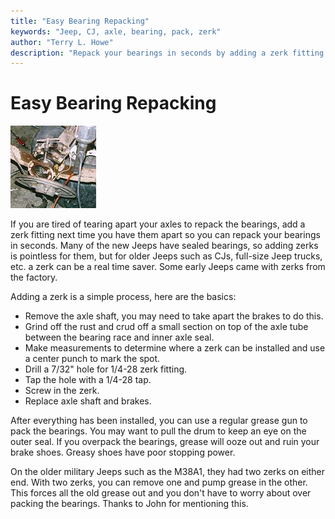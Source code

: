 ```yaml
---
title: "Easy Bearing Repacking"
keywords: "Jeep, CJ, axle, bearing, pack, zerk"
author: "Terry L. Howe"
description: "Repack your bearings in seconds by adding a zerk fitting next time you have your axle bearings out."
---
```

# Easy Bearing Repacking

![Running the tap through](/img/axle/zerk.jpg)

If you are tired of tearing apart your axles to repack the bearings, add a zerk fitting next time you have them apart so you can repack your bearings in seconds. Many of the new Jeeps have sealed bearings, so adding zerks is pointless for them, but for older Jeeps such as CJs, full-size Jeep trucks, etc. a zerk can be a real time saver. Some early Jeeps came with zerks from the factory.

Adding a zerk is a simple process, here are the basics: 

  * Remove the axle shaft, you may need to take apart the brakes to do this.
  * Grind off the rust and crud off a small section on top of the axle tube between the bearing race and inner axle seal.
  * Make measurements to determine where a zerk can be installed and use a center punch to mark the spot.
  * Drill a 7/32" hole for 1/4-28 zerk fitting.
  * Tap the hole with a 1/4-28 tap.
  * Screw in the zerk.
  * Replace axle shaft and brakes.

After everything has been installed, you can use a regular grease gun to pack the bearings. You may want to pull the drum to keep an eye on the outer seal. If you overpack the bearings, grease will ooze out and ruin your brake shoes. Greasy shoes have poor stopping power.

On the older military Jeeps such as the M38A1, they had two zerks on either end. With two zerks, you can remove one and pump grease in the other. This forces all the old grease out and you don't have to worry about over packing the bearings. Thanks to John for mentioning this.